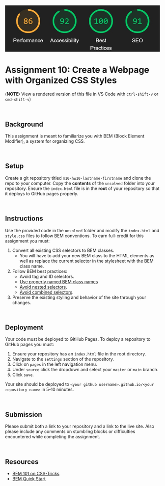 ![Lighthouse Report for Assignment 10](Images/Lighthouse_Assign10.jpg)
# Assignment 10: Create a Webpage with Organized CSS Styles

(**NOTE:** View a rendered version of this file in VS Code with `ctrl-shift-v` or `cmd-shift-v`)

&nbsp;
## Background

This assignment is meant to familiarize you with BEM (Block Element Modifier), a system for organizing CSS.

&nbsp;
## Setup

Create a git repository titled `m10-hw10-lastname-firstname` and clone the repo to your computer. Copy the **contents** of the `unsolved` folder into your repository. Ensure the `index.html` file is in the **root** of your repository so that it deploys to GitHub pages properly.

&nbsp;
## Instructions

Use the provided code in the `unsolved` folder and modify the `index.html` and `style.css` files to follow BEM conventions. To earn full-credit for this assignment you must:

1. Convert all existing CSS selectors to BEM classes.
    * You will have to add your new BEM class to the HTML elements as well as replace the current selector in the stylesheet with the BEM class name.
1. Follow BEM best practices:
    * Avoid tag and ID selectors.
    * [Use properly named BEM class names](https://en.bem.info/methodology/css/#naming)
    * [Avoid nested selectors](https://en.bem.info/methodology/css/#nested-selectors).
    * [Avoid combined selectors](https://en.bem.info/methodology/css/#combined-selectors).
1. Preserve the existing styling and behavior of the site through your changes.


&nbsp;
## Deployment

Your code must be deployed to GitHub Pages. To deploy a repository to GitHub pages you must:

1. Ensure your repository has an `index.html` file in the root directory.
1. Navigate to the `settings` section of the repository.
1. Click on `pages` in the left navigation menu.
1. Under `source` click the dropdown and select your `master` or `main` branch.
1. Click `save`.

Your site should be deployed to `<your github username>.github.io/<your repository name>` in 5-10 minutes.

&nbsp;
## Submission

Please submit both a link to your repository and a link to the live site. Also please include any comments on stumbling blocks or difficulties encountered while completing the assignment.

&nbsp;
## Resources

* [BEM 101 on CSS-Tricks](https://css-tricks.com/bem-101/)
* [BEM Quick Start](https://en.bem.info/methodology/quick-start/)